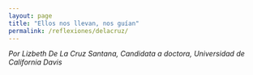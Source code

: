 ```yaml
---
layout: page
title: "Ellos nos llevan, nos guían"
permalink: /reflexiones/delacruz/
---
```


*Por Lizbeth De La Cruz Santana, Candidata a doctora, Universidad de California Davis*
